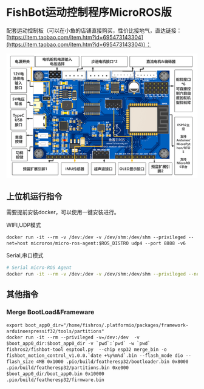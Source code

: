 # FishBot运动控制程序MicroROS版

配套运动控制板（可以在小鱼的店铺直接购买，性价比接地气，直达链接：[https://item.taobao.com/item.htm?id=695473143304](https://item.taobao.com/item.htm?id=695473143304)）：

![](./docs/images/1670950515258-0c1474f6-2d5a-4030-a1df-87bfdff78ba5-image-resized.png)


## 上位机运行指令

需要提前安装docker，可以使用一键安装进行。


WIFI,UDP模式

```
docker run -it --rm -v /dev:/dev -v /dev/shm:/dev/shm --privileged --net=host microros/micro-ros-agent:$ROS_DISTRO udp4 --port 8888 -v6
```

Serial,串口模式

```bash
# Serial micro-ROS Agent
docker run -it --rm -v /dev:/dev -v /dev/shm:/dev/shm --privileged --net=host microros/micro-ros-agent:$ROS_DISTRO serial --dev /dev/ttyUSB0 -v6 -b 921600
```




## 其他指令 

### Merge BootLoad&Frameware

```
export boot_app0_dir="/home/fishros/.platformio/packages/framework-arduinoespressif32/tools/partitions"
docker run -it --rm --privileged -v=/dev:/dev  -v $boot_app0_dir:$boot_app0_dir -v `pwd`:`pwd` -w `pwd` fishros2/fishbot-tool esptool.py  --chip esp32 merge_bin -o fishbot_motion_control_v1.0.0.`date +%y%m%d`.bin --flash_mode dio --flash_size 4MB 0x1000 .pio/build/featheresp32/bootloader.bin 0x8000 .pio/build/featheresp32/partitions.bin 0xe000 $boot_app0_dir/boot_app0.bin 0x10000 .pio/build/featheresp32/firmware.bin
```
